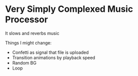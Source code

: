 # Very Simply Complexed Music Processor
 It slows and reverbs music


Things I might change:
- Confetti as signal that file is uploaded
- Transition animations by playback speed
- Random BG
- Loop
